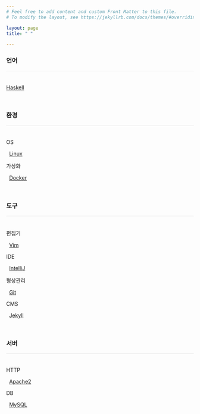 ```yaml
---
# Feel free to add content and custom Front Matter to this file.
# To modify the layout, see https://jekyllrb.com/docs/themes/#overriding-theme-defaults

layout: page
title: " "

---
```


### 언어

<div style="border-top: 1px solid #e8e8e8; padding: 2px; padding-bottom: -4px; text-align: center; border-bottom: none;">&nbsp;</div>

<!-- [C, C++](C, C++) -->

<!-- [Java](Java) -->

[Haskell](https://github.com/istree/istree.github.com/wiki/Haskell)

<!-- [Erlang](Erlang) -->

<!-- [Web](Web) -->

&nbsp;

### 환경

<div style="border-top: 1px solid #e8e8e8; padding: 2px; padding-bottom: -4px; text-align: center; border-bottom: none;">&nbsp;</div>

OS

&nbsp; [Linux](https://github.com/istree/istree.github.com/wiki/Linux)
<!-- * [Windows](Windows) -->
<!-- * [Mac](Mac) -->

가상화

&nbsp; [Docker](https://github.com/istree/istree.github.com/wiki/Docker)

&nbsp;

### 도구

<div style="border-top: 1px solid #e8e8e8; padding: 2px; padding-bottom: -4px; text-align: center; border-bottom: none;">&nbsp;</div>

편집기

&nbsp; [Vim](https://github.com/istree/istree.github.com/wiki/Vim)

IDE

&nbsp; [IntelliJ](https://github.com/istree/istree.github.com/wiki/IntelliJ)
<!-- * [Visual Studio](Visual Studio) -->
<!-- * [Eclipse](Eclipse) -->

<!-- 빌드 -->
<!-- * [CMake](CMake) -->

형상관리

&nbsp; [Git](https://github.com/istree/istree.github.com/wiki/Git)
<!-- * [Subversion](Subversion) -->

CMS
<!-- * [Wiki](Wiki) -->

&nbsp; [Jekyll](https://github.com/istree/istree.github.com/wiki/Jekyll)
<!-- * [WordPress](WordPress) -->

&nbsp;

### 서버

<div style="border-top: 1px solid #e8e8e8; padding: 2px; padding-bottom: -4px; text-align: center; border-bottom: none;">&nbsp;</div>

HTTP

&nbsp; [Apache2](https://github.com/istree/istree.github.com/wiki/Apache2)

DB

&nbsp; [MySQL](https://github.com/istree/istree.github.com/wiki/MySQL)

<!-- [Oracle DBMS](Oracle DBMS) -->

<!-- [Microsoft SQL Server](Microsoft SQL Server) -->

<!-- [SAP](SAP) -->

&nbsp;

<!-- ### 리소스

<div style="border-top: 1px solid #e8e8e8; padding: 2px; padding-bottom: -4px; text-align: center; border-bottom: none;">&nbsp;</div>
-->
<!-- [책](https://github.com/istree/istree.github.com/wiki/책) -->

<!-- [글](https://github.com/istree/istree.github.com/wiki/글) -->

<!-- [제품](https://github.com/istree/istree.github.com/wiki/제품) -->
